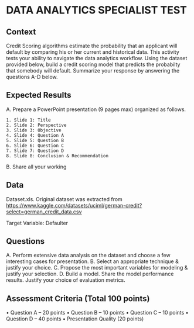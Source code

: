 # DATA ANALYTICS SPECIALIST TEST

## Context
Credit Scoring algorithms estimate the probability that an applicant will default by comparing his or her current and historical data. This activity tests your ability to navigate the data analytics workflow. Using the dataset provided below, build a credit scoring model that predicts the probabilty that somebody will default. Summarize your response by answering the questions A-D below.

## Expected Results
A. Prepare a PowerPoint presentation (9 pages max) organized as follows.

    1. Slide 1: Title
    2. Slide 2: Perspective
    3. Slide 3: Objective
    4. Slide 4: Question A
    5. Slide 5: Question B
    6. Slide 6: Question C
    7. Slide 7: Question D
    8. Slide 8: Conclusion & Recommendation

B. Share all your working

## Data
Dataset.xls. Original dataset was extracted  from https://www.kaggle.com/datasets/uciml/german-credit?select=german_credit_data.csv

Target Variable: Defaulter

## Questions
A. Perform extensive data analysis on the dataset and choose a few interesting cases for presentation.
B. Select an appropriate technique & justify your choice.
C. Propose the most important variables for modeling & justify your selection.
D. Build a model. Share the model performance results. Justify your choice of evaluation metrics.

## Assessment Criteria (Total 100 points)
• Question A – 20 points
• Question B – 10 points
• Question C – 10 points
• Question D – 40 points
• Presentation Quality (20 points)
